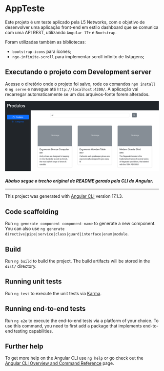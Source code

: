 # AppTeste

Este projeto é um teste aplicado pela L5 Networks, com o objetivo de desenvolver uma aplicação front-end em estilo dashboard que se comunica com uma API REST, utilizando
`Angular 17+` e `Bootstrap`.

Foram utilizadas também as bibliotecas:

- `bootstrap-icons` para ícones;
- `ngx-infinite-scroll` para implementar scroll infinito de listagens;

## Executando o projeto com Development server

Acesse o diretório onde o projeto foi salvo, rode os comandos `npm install` e `ng serve` e navegue até `http://localhost:4200/`. A aplicação vai recarregar automaticamente se um dos arquivos-fonte forem alterados.

![captura de tela da página de produtos](./src/assets/Screenshot-Produtos.png)

#### _Abaixo segue o trecho original de README gerado pela CLI do Angular._

---

This project was generated with [Angular CLI](https://github.com/angular/angular-cli) version 17.1.3.

## Code scaffolding

Run `ng generate component component-name` to generate a new component. You can also use `ng generate directive|pipe|service|class|guard|interface|enum|module`.

## Build

Run `ng build` to build the project. The build artifacts will be stored in the `dist/` directory.

## Running unit tests

Run `ng test` to execute the unit tests via [Karma](https://karma-runner.github.io).

## Running end-to-end tests

Run `ng e2e` to execute the end-to-end tests via a platform of your choice. To use this command, you need to first add a package that implements end-to-end testing capabilities.

## Further help

To get more help on the Angular CLI use `ng help` or go check out the [Angular CLI Overview and Command Reference](https://angular.io/cli) page.

